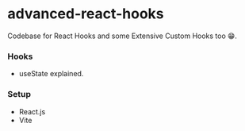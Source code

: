 # advanced-react-hooks
Codebase for React Hooks and some Extensive Custom Hooks too 😁.

### Hooks 
- useState explained.


### Setup
- React.js
- Vite
